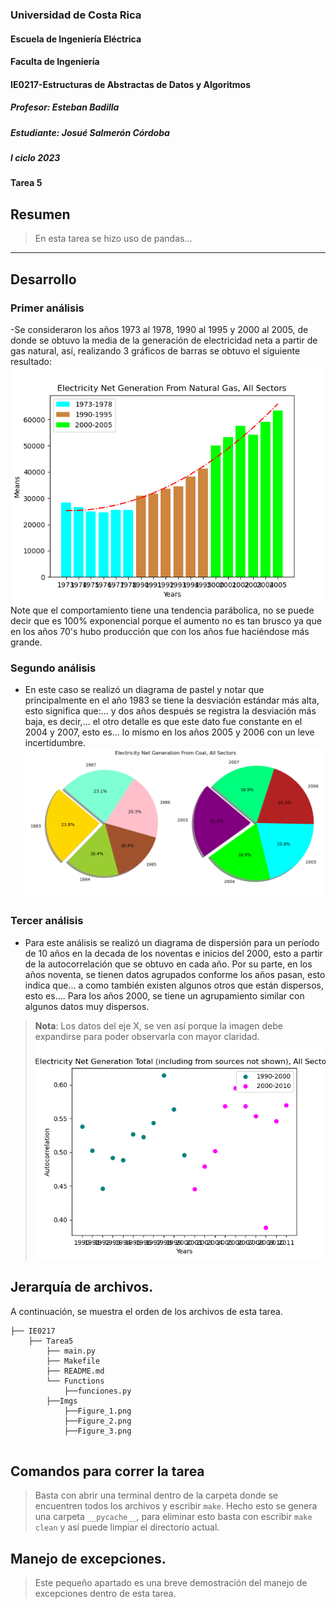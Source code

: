 ### Universidad de Costa Rica
#### Escuela de Ingeniería Eléctrica
#### Faculta de Ingeniería
#### IE0217-Estructuras de Abstractas de Datos y Algoritmos
##### Profesor: Esteban Badilla
##### Estudiante: Josué Salmerón Córdoba
##### I ciclo 2023
#### Tarea 5

## Resumen
> En esta tarea se hizo uso de pandas...
---
## Desarrollo 
> 

### Primer análisis
-Se consideraron los años 1973 al 1978, 1990 al 1995 y 2000 al 2005, de donde se obtuvo la media de la generación de electricidad neta a partir de gas natural, así, realizando 3 gráficos de barras se obtuvo el siguiente resultado:
![App Screenshot](https://github.com/JosueC07183/IE0217/blob/main/Tarea5/Imgs/Figure_1.png)
Note que el comportamiento tiene una tendencia parábolica, no se puede decir que es 100% exponencial porque el aumento no es tan brusco ya que en los años 70's hubo producción que con los años fue haciéndose más grande.

### Segundo análisis
- En este caso se realizó un diagrama de pastel y notar que principalmente en el año 1983 se tiene
la desviación estándar más alta, esto significa que:... y dos años después se registra la desviación más baja, es decir,...
el otro detalle es que este dato fue constante en el 2004 y 2007, esto es... lo mismo en los años 2005 y 2006 con un leve incertidumbre.
![App Scrennshot](https://github.com/JosueC07183/IE0217/blob/main/Tarea5/Imgs/Figure_2.1.png)

### Tercer análisis
- Para este análisis se realizó un diagrama de dispersión para un período de 10 años en la decada de los noventas e inicios del 2000, esto a partir de la autocorrelación que se obtuvo en cada año. Por su parte, en los años noventa, se tienen datos agrupados conforme los años pasan, esto indica que... a como también existen algunos otros que están dispersos, esto es....
Para los años 2000, se tiene un agrupamiento similar con algunos datos muy dispersos. 

>**Nota**: Los datos del eje X, se ven así porque la imagen debe expandirse para poder observarla con mayor claridad.
![App Scrennshot](https://github.com/JosueC07183/IE0217/blob/main/Tarea5/Imgs/Figure_3.png)

## Jerarquía de archivos.
A continuación, se muestra el orden de los archivos de esta tarea.

```
├── IE0217
    ├── Tarea5
        ├── main.py
        ├── Makefile
        ├── README.md
        └── Functions
            ├──funciones.py
        ├──Imgs
            ├──Figure_1.png
            ├──Figure_2.png
            ├──Figure_3.png
        
```

## Comandos para correr la tarea
> Basta con abrir una terminal dentro de la carpeta donde se encuentren todos los archivos y escribir ``make``. Hecho esto se genera una carpeta ``__pycache__``, para eliminar esto basta con escribir ``make clean`` y así puede limpiar el directorio actual.

## Manejo de excepciones.
> Este pequeño apartado es una breve demostración del manejo de excepciones dentro de esta tarea.